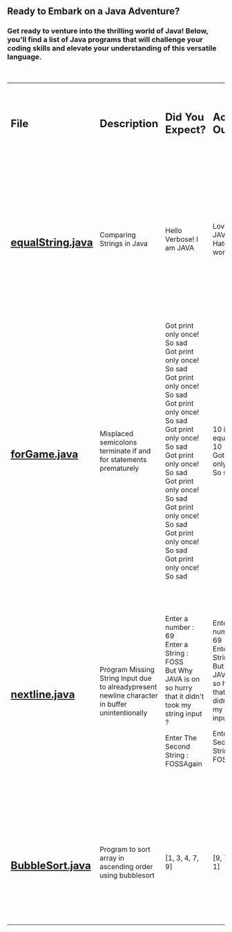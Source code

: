 <!-- Table Of Content for Java Folder -->

## Ready to Embark on a Java Adventure?
### Get ready to venture into the thrilling world of Java! Below, you'll find a list of Java programs that will challenge your coding skills and elevate your understanding of this versatile language.
<br/>

<table>
   <tbody>
      <tr>
         <td>
            <h2>File</h2>
         </td>
         <td>
            <h2>Description</h2>
         </td>
         <td>
            <h2>Did You Expect?</h2>
         </td>
         <td>
            <h2>Actual Output</h2>
         </td>
         <td>
            <h2>Explanation</h2>
         </td>
         <td>
            <h2>Same code in other language</h2>
         </td>
      </tr>
      <tr>
         <td>
            <h2><a href="https://github.com/rootCircle/WhyTheHeck/blob/main/Java/equalString.java">equalString.java</a></h2>
         </td>
         <td>Comparing Strings in Java</td>
         <td>Hello Verbose! I am JAVA</td>
         <td>Love JAVA! Hate world</td>
         <td>
            <p><strong>String is an object in Java.</strong></p>
            <p>The '==' operator compares memory references for objects, including strings. To compare the content of strings, use the '.equals()' method, whereas for other data types, '==' compares their values.</p>
         </td>
         <td>&nbsp;</td>
      </tr>
      <tr>
         <td>
            <h2><a href="https://github.com/rootCircle/WhyTheHeck/blob/main/Java/forGame.java">forGame.java</a></h2>
         </td>
         <td>Misplaced semicolons terminate if and for statements prematurely</td>
         <td>Got print only once! So sad<br>Got print only once! So sad<br>Got print only once! So sad<br>Got print only once! So sad<br>Got print only once! So sad<br>Got print only once! So sad<br>Got print only once! So sad<br>Got print only once! So sad<br>Got print only once! So sad<br>Got print only once! So sad</td>
         <td>10 is not equal to 10<br>Got print only once! So sad</td>
         <td>The semicolons (;) immediately following the if statement and the for loop act as terminators for those statements, causing them to execute without any associated block. Consequently, the code inside the curly braces is treated as a separate, unrelated block of code, which is why it executes unconditionally.</td>
         <td>&nbsp;</td>
      </tr>
      <tr>
         <td>
            <h2><a href="https://github.com/rootCircle/WhyTheHeck/blob/main/Java/nextline.java">nextline.java</a></h2>
         </td>
         <td>Program Missing String Input due to alreadypresent newline character in buffer unintentionally</td>
         <td>
            <p>Enter a number :<br>69<br>Enter a String :<br>FOSS<br>But Why JAVA is on so hurry that it didn't took my string input ?</p>
            <p>Enter The Second String :<br>FOSSAgain</p>
         </td>
         <td>
            <p>Enter a number :<br>69<br>Enter a String :<br>But Why JAVA is on so hurry that it didn't took my string input ?</p>
            <p>Enter The Second String :<br>FOSS</p>
         </td>
         <td>When you use sc.nextInt() to read an integer input, it consumes the integer value but leaves the newline character (Enter key press) in the input buffer. When you then call sc.nextLine(), it reads the remaining newline character from the previous input, which appears as if it's not allowing you to enter a new string.Obviously this problem will not affect other data type inputs except string and char</td>
         <td>&nbsp;</td>
      </tr>
      <tr>
         <td>
            <h2><a href="https://github.com/rootCircle/WhyTheHeck/blob/main/Java/BubbleSort.java">BubbleSort.java</a></h2>
         </td>
         <td>Program to sort array in ascending order using bubblesort</td>
         <td>
            [1, 3, 4, 7, 9]
         </td>
         <td>
            [9, 7, 4, 3, 1]
         </td>
         <td>In the internal for loop of bubble sort, we are compare if the jth element is less than (j+1)th element and then it performs swap, whereas the swap should be performed when jth element is greater than (j+1)th element.</td>
         <td>&nbsp;</td>
      </tr>
   </tbody>
</table>
